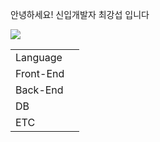 안녕하세요! 신입개발자 최강섭 입니다

<img src="http://img.shields.io/badge/JAVA-0854C1?style=flat-square&logo=html5&logoColor=black"/>
<table>
  <tr>
      <td>Language</td><td></td>
  </tr>
  
  <tr>
      <td>Front-End</td><td></td>
  </tr>
  
  <tr>
      <td>Back-End</td><td></td>
  </tr>
  
  <tr>
      <td>DB</td><td></td>
  </tr>
  
  <tr>
      <td>ETC</td><td></td>
  </tr>
  
</table>
